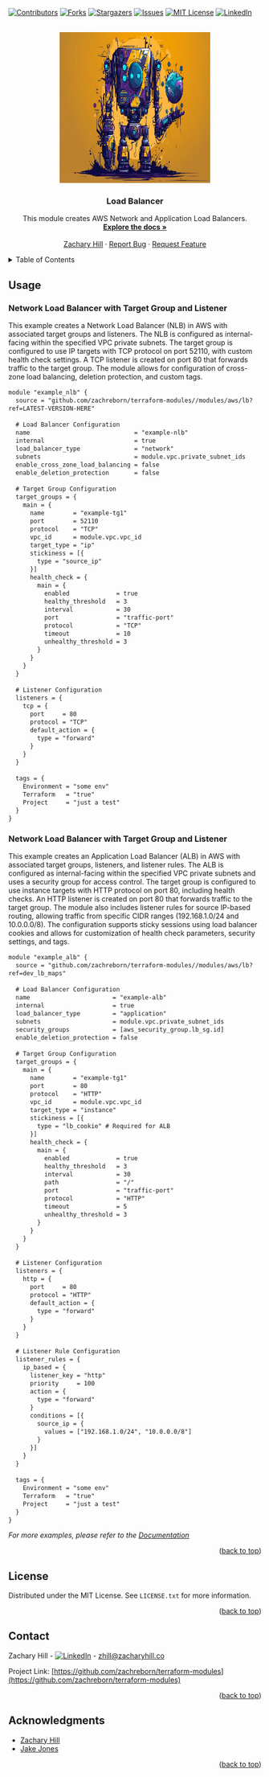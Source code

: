 <!-- Blank module readme template: Do a search and replace with your text editor for the following: `module_name`, `module_description` -->
<!-- Improved compatibility of back to top link: See: https://github.com/othneildrew/Best-README-Template/pull/73 -->
<a name="readme-top"></a>


<!-- PROJECT SHIELDS -->
<!--
*** I'm using markdown "reference style" links for readability.
*** Reference links are enclosed in brackets [ ] instead of parentheses ( ).
*** See the bottom of this document for the declaration of the reference variables
*** for contributors-url, forks-url, etc. This is an optional, concise syntax you may use.
*** https://www.markdownguide.org/basic-syntax/#reference-style-links
-->
[![Contributors][contributors-shield]][contributors-url]
[![Forks][forks-shield]][forks-url]
[![Stargazers][stars-shield]][stars-url]
[![Issues][issues-shield]][issues-url]
[![MIT License][license-shield]][license-url]
[![LinkedIn][linkedin-shield]][linkedin-url]


<!-- PROJECT LOGO -->
<br />
<div align="center">
  <a href="https://github.com/zachreborn/terraform-modules">
    <img src="/images/terraform_modules_logo.webp" alt="Logo" width="300" height="300">
  </a>

<h3 align="center">Load Balancer</h3>
  <p align="center">
    This module creates AWS Network and Application Load Balancers.
    <br />
    <a href="https://github.com/zachreborn/terraform-modules"><strong>Explore the docs »</strong></a>
    <br />
    <br />
    <a href="https://zacharyhill.co">Zachary Hill</a>
    ·
    <a href="https://github.com/zachreborn/terraform-modules/issues">Report Bug</a>
    ·
    <a href="https://github.com/zachreborn/terraform-modules/issues">Request Feature</a>
  </p>
</div>


<!-- TABLE OF CONTENTS -->
<details>
  <summary>Table of Contents</summary>
  <ol>
    <li><a href="#usage">Usage</a></li>
    <li><a href="#requirements">Requirements</a></li>
    <li><a href="#providers">Providers</a></li>
    <li><a href="#modules">Modules</a></li>
    <li><a href="#Resources">Resources</a></li>
    <li><a href="#inputs">Inputs</a></li>
    <li><a href="#outputs">Outputs</a></li>
    <li><a href="#license">License</a></li>
    <li><a href="#contact">Contact</a></li>
    <li><a href="#acknowledgments">Acknowledgments</a></li>
  </ol>
</details>


<!-- USAGE EXAMPLES -->
## Usage
### Network Load Balancer with Target Group and Listener
This example creates a Network Load Balancer (NLB) in AWS with associated target groups and listeners. The NLB is configured as internal-facing within the specified VPC private subnets. The target group is configured to use IP targets with TCP protocol on port 52110, with custom health check settings. A TCP listener is created on port 80 that forwards traffic to the target group. The module allows for configuration of cross-zone load balancing, deletion protection, and custom tags.
```
module "example_nlb" {
  source = "github.com/zachreborn/terraform-modules//modules/aws/lb?ref=LATEST-VERSION-HERE"

  # Load Balancer Configuration
  name                             = "example-nlb"
  internal                         = true
  load_balancer_type               = "network"
  subnets                          = module.vpc.private_subnet_ids
  enable_cross_zone_load_balancing = false
  enable_deletion_protection       = false

  # Target Group Configuration
  target_groups = {
    main = {
      name        = "example-tg1"
      port        = 52110
      protocol    = "TCP"
      vpc_id      = module.vpc.vpc_id
      target_type = "ip"
      stickiness = [{
        type = "source_ip"
      }]
      health_check = {
        main = {
          enabled             = true
          healthy_threshold   = 3
          interval            = 30
          port                = "traffic-port"
          protocol            = "TCP"
          timeout             = 10
          unhealthy_threshold = 3
        }
      }
    }
  }

  # Listener Configuration
  listeners = {
    tcp = {
      port     = 80
      protocol = "TCP"
      default_action = {
        type = "forward"
      }
    }
  }

  tags = {
    Environment = "some env"
    Terraform   = "true"
    Project     = "just a test"
  }
}
```

### Network Load Balancer with Target Group and Listener
This example creates an Application Load Balancer (ALB) in AWS with associated target groups, listeners, and listener rules. The ALB is configured as internal-facing within the specified VPC private subnets and uses a security group for access control. The target group is configured to use instance targets with HTTP protocol on port 80, including health checks. An HTTP listener is created on port 80 that forwards traffic to the target group. The module also includes listener rules for source IP-based routing, allowing traffic from specific CIDR ranges (192.168.1.0/24 and 10.0.0.0/8). The configuration supports sticky sessions using load balancer cookies and allows for customization of health check parameters, security settings, and tags.
```
module "example_alb" {
  source = "github.com/zachreborn/terraform-modules//modules/aws/lb?ref=dev_lb_maps"

  # Load Balancer Configuration
  name                       = "example-alb"
  internal                   = true
  load_balancer_type         = "application"
  subnets                    = module.vpc.private_subnet_ids
  security_groups            = [aws_security_group.lb_sg.id]
  enable_deletion_protection = false

  # Target Group Configuration
  target_groups = {
    main = {
      name        = "example-tg1"
      port        = 80
      protocol    = "HTTP"
      vpc_id      = module.vpc.vpc_id
      target_type = "instance"
      stickiness = [{
        type = "lb_cookie" # Required for ALB
      }]
      health_check = {
        main = {
          enabled             = true
          healthy_threshold   = 3
          interval            = 30
          path                = "/"
          port                = "traffic-port"
          protocol            = "HTTP"
          timeout             = 5
          unhealthy_threshold = 3
        }
      }
    }
  }

  # Listener Configuration
  listeners = {
    http = {
      port     = 80
      protocol = "HTTP"
      default_action = {
        type = "forward"
      }
    }
  }

  # Listener Rule Configuration
  listener_rules = {
    ip_based = {
      listener_key = "http"
      priority     = 100
      action = {
        type = "forward"
      }
      conditions = [{
        source_ip = {
          values = ["192.168.1.0/24", "10.0.0.0/8"]
        }
      }]
    }
  }

  tags = {
    Environment = "some env"
    Terraform   = "true"
    Project     = "just a test"
  }
}
```

_For more examples, please refer to the [Documentation](https://github.com/zachreborn/terraform-modules)_

<p align="right">(<a href="#readme-top">back to top</a>)</p>

<!-- terraform-docs output will be input automatically below-->
<!-- terraform-docs markdown table --output-file README.md --output-mode inject .-->
<!-- BEGIN_TF_DOCS -->
<!-- END_TF_DOCS -->

<!-- LICENSE -->
## License

Distributed under the MIT License. See `LICENSE.txt` for more information.

<p align="right">(<a href="#readme-top">back to top</a>)</p>



<!-- CONTACT -->
## Contact

Zachary Hill - [![LinkedIn][linkedin-shield]][linkedin-url] - zhill@zacharyhill.co

Project Link: [https://github.com/zachreborn/terraform-modules](https://github.com/zachreborn/terraform-modules)

<p align="right">(<a href="#readme-top">back to top</a>)</p>



<!-- ACKNOWLEDGMENTS -->
## Acknowledgments

* [Zachary Hill](https://zacharyhill.co)
* [Jake Jones](https://github.com/jakeasarus)

<p align="right">(<a href="#readme-top">back to top</a>)</p>


<!-- MARKDOWN LINKS & IMAGES -->
<!-- https://www.markdownguide.org/basic-syntax/#reference-style-links -->
[contributors-shield]: https://img.shields.io/github/contributors/zachreborn/terraform-modules.svg?style=for-the-badge
[contributors-url]: https://github.com/zachreborn/terraform-modules/graphs/contributors
[forks-shield]: https://img.shields.io/github/forks/zachreborn/terraform-modules.svg?style=for-the-badge
[forks-url]: https://github.com/zachreborn/terraform-modules/network/members
[stars-shield]: https://img.shields.io/github/stars/zachreborn/terraform-modules.svg?style=for-the-badge
[stars-url]: https://github.com/zachreborn/terraform-modules/stargazers
[issues-shield]: https://img.shields.io/github/issues/zachreborn/terraform-modules.svg?style=for-the-badge
[issues-url]: https://github.com/zachreborn/terraform-modules/issues
[license-shield]: https://img.shields.io/github/license/zachreborn/terraform-modules.svg?style=for-the-badge
[license-url]: https://github.com/zachreborn/terraform-modules/blob/master/LICENSE.txt
[linkedin-shield]: https://img.shields.io/badge/-LinkedIn-black.svg?style=for-the-badge&logo=linkedin&colorB=555
[linkedin-url]: https://www.linkedin.com/in/zachary-hill-5524257a/
[product-screenshot]: /images/screenshot.webp
[Terraform.io]: https://img.shields.io/badge/Terraform-7B42BC?style=for-the-badge&logo=terraform
[Terraform-url]: https://terraform.io

